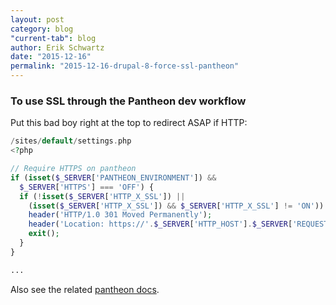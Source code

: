 ```yaml
---
layout: post
category: blog
"current-tab": blog
author: Erik Schwartz
date: "2015-12-16"
permalink: "2015-12-16-drupal-8-force-ssl-pantheon"
---
```


### To use SSL through the Pantheon dev workflow

Put this bad boy right at the top to redirect ASAP if HTTP:

```php
/sites/default/settings.php
<?php

// Require HTTPS on pantheon
if (isset($_SERVER['PANTHEON_ENVIRONMENT']) &&
  $_SERVER['HTTPS'] === 'OFF') {
  if (!isset($_SERVER['HTTP_X_SSL']) ||
    (isset($_SERVER['HTTP_X_SSL']) && $_SERVER['HTTP_X_SSL'] != 'ON')) {
    header('HTTP/1.0 301 Moved Permanently');
    header('Location: https://'.$_SERVER['HTTP_HOST'].$_SERVER['REQUEST_URI']);
    exit();
  }
}

...
```

Also see the related [pantheon docs](https://pantheon.io/docs/articles/sites/domains/adding-a-ssl-certificate-for-secure-https-communication/).
